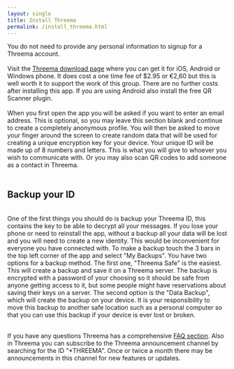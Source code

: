 ```yaml
---
layout: single
title: Install Threema
permalink: /install_threema.html
---
```

You do not need to provide any personal information to signup for a Threema account.<br>
<br>
Visit the <a href="https://threema.ch/en/download" class="btn btn--success btn--x-large" target="_blank">Threema download page</a> where you can get it for iOS, Android or Windows phone.  It does cost a one time fee of $2.95 or &euro;2,60 but this is well worth it to support the work of this group.  There are no further costs after installing this app. If you are using Android also install the free QR Scanner plugin.<br>
<br>
When you first open the app you will be asked if you want to enter an email address.  This is optional, so you may leave this section blank and continue to create a completely anonymous profile.  You will then be asked to move your finger around the screen to create random data that will be used for creating a unique encryption key for your device.  Your unique ID will be made up of 8 numbers and letters.  This is what you will give to whoever you wish to communicate with.  Or you may also scan QR codes to add someone as a contact in Threema.<br>
<br>
<h2>Backup your ID</h2><br>
One of the first things you should do is backup your Threema ID, this contains the key to be able to decrypt all your messages.  If you lose your phone or need to reinstall the app, without a backup all your data will be lost and you will need to create a new identity.  This would be inconvenient for everyone you have connected with.  To make a backup touch the 3 bars in the top left corner of the app and select "My Backups".  You have two options for a backup method.  The first one, "Threema Safe" is the easiest.  This will create a backup and save it on a Threema server.  The backup is encrypted with a password of your choosing so it should be safe from anyone getting access to it, but some people might have reservations about saving their keys on a server.  The second option is the "Data Backup", which will create the backup on your device.  It is your responsibility to move this backup to another safe location such as a personal computer so that you can use this backup if your device is ever lost or broken.<br>
<br>

If you have any questions Threema has a comprehensive <a href="https://threema.ch/en/faq" class="btn btn--success btn--x-large" target="_blank">FAQ section</a>.  Also in Threema you can subscribe to the Threema announcement channel by searching for the ID "*THREEMA".  Once or twice a month there may be announcements in this channel for new features or updates.
